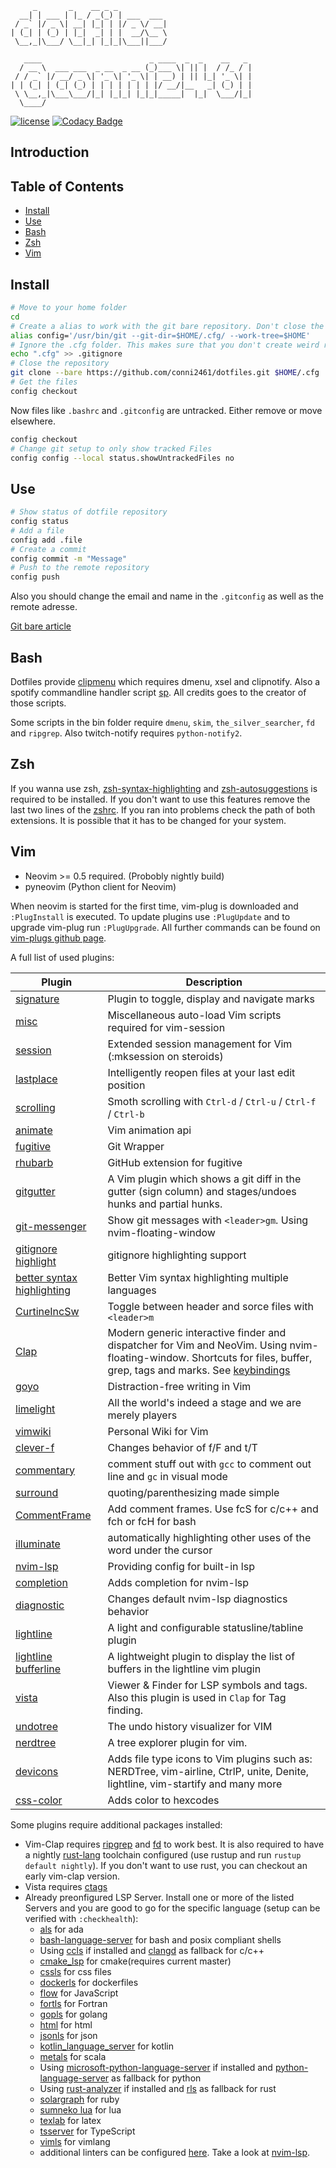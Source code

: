          _       _    __ _ _
      __| | ___ | |_ / _(_) | ___  ___
     / _` |/ _ \| __| |_| | |/ _ \/ __|
    | (_| | (_) | |_|  _| | |  __/\__ \
     \__,_|\___/ \__|_| |_|_|\___||___/

       ____                        _ ____  _  _    __   _
      / __ \  ___ ___  _ __  _ __ (_)___ \| || |  / /_ / |
     / / _` |/ __/ _ \| '_ \| '_ \| | __) | || |_| '_ \| |
    | | (_| | (_| (_) | | | | | | | |/ __/|__   _| (_) | |
     \ \__,_|\___\___/|_| |_|_| |_|_|_____|  |_|  \___/|_|
      \____/

[![license](https://img.shields.io/github/license/conni2461/dotfiles.svg?style=flat-square)](https://github.com/conni2461/dotfiles/blob/master/LICENSE)
[![Codacy Badge](https://api.codacy.com/project/badge/Grade/ef9d3503d02343ac8f6d1c0a7eb25d66)](https://app.codacy.com/app/Conni2461/dotfiles?utm_source=github.com&utm_medium=referral&utm_content=Conni2461/dotfiles&utm_campaign=Badge_Grade_Dashboard)

## Introduction

## Table of Contents

- [Install](#Install)
- [Use](#Use)
- [Bash](#Bash)
- [Zsh](#Zsh)
- [Vim](#Vim)

## Install

```sh
# Move to your home folder
cd
# Create a alias to work with the git bare repository. Don't close the bash session or you have to run this command again.
alias config='/usr/bin/git --git-dir=$HOME/.cfg/ --work-tree=$HOME'
# Ignore the .cfg folder. This makes sure that you don't create weird recursion problems
echo ".cfg" >> .gitignore
# Close the repository
git clone --bare https://github.com/conni2461/dotfiles.git $HOME/.cfg
# Get the files
config checkout
```

Now files like `.bashrc` and `.gitconfig` are untracked. Either remove or move elsewhere.

```sh
config checkout
# Change git setup to only show tracked Files
config config --local status.showUntrackedFiles no
```

## Use

```sh
# Show status of dotfile repository
config status
# Add a file
config add .file
# Create a commit
config commit -m "Message"
# Push to the remote repository
config push
```

Also you should change the email and name in the `.gitconfig` as well as the remote adresse.

[Git bare article](https://www.atlassian.com/git/tutorials/dotfiles)

## Bash

Dotfiles provide [clipmenu](https://github.com/cdown/clipmenu) which requires dmenu, xsel and clipnotify.
Also a spotify commandline handler script [sp](https://gist.github.com/wandernauta/6800547).
All credits goes to the creator of those scripts.

Some scripts in the bin folder require `dmenu`, `skim`, `the_silver_searcher`, `fd` and `ripgrep`.
Also twitch-notify requires `python-notify2`.

## Zsh

If you wanna use zsh, [zsh-syntax-highlighting](https://github.com/zsh-users/zsh-syntax-highlighting) and [zsh-autosuggestions](https://github.com/zsh-users/zsh-autosuggestions) is required to be installed.
If you don't want to use this features remove the last two lines of the [zshrc](.zshrc).
If you ran into problems check the path of both extensions. It is possible that it has to be changed for your system.

## Vim

- Neovim >= 0.5 required. (Probobly nightly build)
- pyneovim (Python client for Neovim)

When neovim is started for the first time, vim-plug is downloaded and `:PlugInstall` is executed.
To update plugins use `:PlugUpdate` and to upgrade vim-plug run `:PlugUpgrade`.
All further commands can be found on [vim-plugs github page](https://github.com/junegunn/vim-plug).

A full list of used plugins:

| Plugin                                                                       | Description                                                                                                                                                                                               |
| ---------------------------------------------------------------------------- | --------------------------------------------------------------------------------------------------------------------------------------------------------------------------------------------------------- |
| [signature](https://github.com/kshenoy/vim-signature)                        | Plugin to toggle, display and navigate marks                                                                                                                                                              |
| [misc](https://github.com/xolox/vim-misc)                                    | Miscellaneous auto-load Vim scripts required for vim-session                                                                                                                                              |
| [session](https://github.com/xolox/vim-session)                              | Extended session management for Vim (:mksession on steroids)                                                                                                                                              |
| [lastplace](https://github.com/farmergreg/vim-lastplace)                     | Intelligently reopen files at your last edit position                                                                                                                                                     |
| [scrolling](https://github.com/psliwka/vim-smoothie)                         | Smoth scrolling with `Ctrl-d` / `Ctrl-u` / `Ctrl-f` / `Ctrl-b`                                                                                                                                            |
| [animate](https://github.com/camspiers/animate.vim)                          | Vim animation api                                                                                                                                                                                         |
| [fugitive](https://github.com/tpope/vim-fugitive)                            | Git Wrapper                                                                                                                                                                                               |
| [rhubarb](https://github.com/tpope/vim-rhubarb)                              | GitHub extension for fugitive                                                                                                                                                                             |
| [gitgutter](https://github.com/airblade/vim-gitgutter)                       | A Vim plugin which shows a git diff in the gutter (sign column) and stages/undoes hunks and partial hunks.                                                                                                |
| [git-messenger](https://github.com/rhysd/git-messenger.vim)                  | Show git messages with `<leader>gm`. Using nvim-floating-window                                                                                                                                           |
| [gitignore highlight](https://github.com/gisphm/vim-gitignore)               | gitignore highlighting support                                                                                                                                                                            |
| [better syntax highlighting](https://github.com/sheerun/vim-polyglot)        | Better Vim syntax highlighting multiple languages                                                                                                                                                         |
| [CurtineIncSw](https://github.com/ericcurtin/CurtineIncSw.vim)               | Toggle between header and sorce files with `<leader>m`                                                                                                                                                    |
| [Clap](https://github.com/liuchengxu/vim-clap)                               | Modern generic interactive finder and dispatcher for Vim and NeoVim. Using nvim-floating-window. Shortcuts for files, buffer, grep, tags and marks. See [keybindings](.config/nvim/plugins.d/40-clap.vim) |
| [goyo](https://github.com/junegunn/goyo.vim)                                 | Distraction-free writing in Vim                                                                                                                                                                           |
| [limelight](https://github.com/junegunn/limelight.vim)                       | All the world's indeed a stage and we are merely players                                                                                                                                                  |
| [vimwiki](https://github.com/vimwiki/vimwiki)                                | Personal Wiki for Vim                                                                                                                                                                                     |
| [clever-f](https://github.com/rhysd/clever-f.vim)                            | Changes behavior of f/F and t/T                                                                                                                                                                           |
| [commentary](https://github.com/tpope/vim-commentary)                        | comment stuff out with `gcc` to comment out line and `gc` in visual mode                                                                                                                                  |
| [surround](https://github.com/tpope/vim-surround)                            | quoting/parenthesizing made simple                                                                                                                                                                        |
| [CommentFrame](https://github.com/cometsong/CommentFrame.vim)                | Add comment frames. Use <leader>fcS for c/c++ and <leader>fch or <leader>fcH for bash                                                                                                                     |
| [illuminate](https://github.com/RRethy/vim-illuminate)                       | automatically highlighting other uses of the word under the cursor                                                                                                                                        |
| [nvim-lsp](https://github.com/neovim/nvim-lsp)                               | Providing config for built-in lsp                                                                                                                                                                         |
| [completion](https://github.com/haorenW1025/completion-nvim)                 | Adds completion for nvim-lsp                                                                                                                                                                              |
| [diagnostic](https://github.com/haorenW1025/diagnostic-nvim)                 | Changes default nvim-lsp diagnostics behavior                                                                                                                                                             |
| [lightline](https://github.com/itchyny/lightline.vim)                        | A light and configurable statusline/tabline plugin                                                                                                                                                        |
| [lightline bufferline](https://github.com/mengelbrecht/lightline-bufferline) | A lightweight plugin to display the list of buffers in the lightline vim plugin                                                                                                                           |
| [vista](https://github.com/liuchengxu/vista.vim)                             | Viewer & Finder for LSP symbols and tags. Also this plugin is used in `Clap` for Tag finding.                                                                                                             |
| [undotree](https://github.com/mbbill/undotree)                               | The undo history visualizer for VIM                                                                                                                                                                       |
| [nerdtree](https://github.com/preservim/nerdtree)                            | A tree explorer plugin for vim.                                                                                                                                                                           |
| [devicons](https://github.com/ryanoasis/vim-devicons)                        | Adds file type icons to Vim plugins such as: NERDTree, vim-airline, CtrlP, unite, Denite, lightline, vim-startify and many more                                                                           |
| [css-color](https://github.com/ap/vim-css-color)                             | Adds color to hexcodes                                                                                                                                                                                    |

Some plugins require additional packages installed:

- Vim-Clap requires [ripgrep](https://github.com/BurntSushi/ripgrep) and [fd](https://github.com/sharkdp/fd) to work best. It is also required to have a nightly [rust-lang](https://github.com/rust-lang/rust) toolchain configured (use rustup and run `rustup default nightly`). If you don't want to use rust, you can checkout an early vim-clap version.
- Vista requires [ctags](https://ctags.io/)
- Already preonfigured LSP Server. Install one or more of the listed Servers and you are good to go for the specific language (setup can be verified with `:checkhealth`):
  - [als](https://github.com/AdaCore/ada_language_server) for ada
  - [bash-language-server](https://github.com/bash-lsp/bash-language-server) for bash and posix compliant shells
  - Using [ccls](https://github.com/MaskRay/ccls) if installed and [clangd](https://clangd.llvm.org/) as fallback for c/c++
  - [cmake_lsp](https://github.com/regen100/cmake-language-server) for cmake(requires current master)
  - [cssls](https://github.com/vscode-langservers/vscode-css-languageserver-bin) for css files
  - [dockerls](https://github.com/rcjsuen/dockerfile-language-server-nodejs) for dockerfiles
  - [flow](https://github.com/facebook/flow) for JavaScript
  - [fortls](https://github.com/hansec/fortran-language-server) for Fortran
  - [gopls](https://github.com/golang/tools/tree/master/gopls) for golang
  - [html](https://github.com/vscode-langservers/vscode-html-languageserver-bin) for html
  - [jsonls](https://github.com/vscode-langservers/vscode-json-languageserver) for json
  - [kotlin_language_server](https://github.com/fwcd/kotlin-language-server) for kotlin
  - [metals](https://scalameta.org/metals/) for scala
  - Using [microsoft-python-language-server](https://github.com/Microsoft/python-language-server) if installed and [python-language-server](https://github.com/palantir/python-language-server) as fallback for python
  - Using [rust-analyzer](https://github.com/rust-analyzer/rust-analyzer) if installed and [rls](https://github.com/rust-lang/rls) as fallback for rust
  - [solargraph](https://solargraph.org/) for ruby
  - [sumneko lua](https://github.com/sumneko/lua-language-server) for lua
  - [texlab](https://github.com/latex-lsp/texlab) for latex
  - [tsserver](https://github.com/theia-ide/typescript-language-server) for TypeScript
  - [vimls](https://github.com/iamcco/vim-language-server) for vimlang
  - additional linters can be configured [here](.config/nvim/plugins.post.d/70-nvim-lsp.vim). Take a look at [nvim-lsp](https://github.com/neovim/nvim-lsp).
